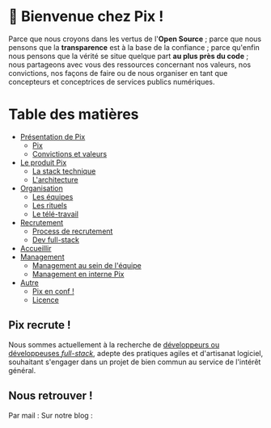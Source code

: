 # 👋 Bienvenue chez Pix !

Parce que nous croyons dans les vertus de l'**Open Source** ; parce que nous pensons que la **transparence** est à la base de la confiance ; parce qu'enfin nous pensons que la vérité se situe quelque part **au plus près du code** ; nous partageons avec vous des ressources concernant nos valeurs, nos convictions, nos façons de faire ou de nous organiser en tant que concepteurs et conceptrices de services publics numériques.


Table des matières
=================

* [Présentation de Pix](presentation)
    * [Pix](presentation/pix.md)
    * [Convictions et valeurs](presentation/convictions-et-valeurs.md)
* [Le produit Pix](produit)
    * [La stack technique](produit/stack.md)
    * [L'architecture](produit/architecture.md)
* [Organisation](organisation)
    * [Les équipes](organisation/equipes.md)
    * [Les rituels](organisation/rituels.md)
    * [Le télé-travail](organisation/teletravail.md)
* [Recrutement](recrutement)
    * [Process de recrutement](recrutement/processus-de-recrutement.md)
    * [Dev full-stack](recrutement/dev-full-stack.md)
* [Accueillir](onboarding)
* [Management](management)
    * [Management au sein de l'équipe](management/management-par-team.md)
    * [Management en interne Pix](management/management-pix.md)
* [Autre](autre)
    * [Pix en conf ! ](autre/conferences.md)
    * [Licence](autre/licence.md)
    

## Pix recrute !

Nous sommes actuellement à la recherche de [développeurs ou développeuses *full-stack*](recrutement), adepte des pratiques agiles et d'artisanat logiciel, souhaitant s'engager dans un projet de bien commun au service de l'intérêt général.

## Nous retrouver !

Par mail : 
Sur notre blog : 
